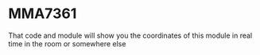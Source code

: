 # MMA7361
That code and module will show you the coordinates of this module in real time in the room or somewhere else
